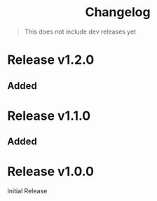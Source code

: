 <h1 align="center">Changelog</h1>

> This does not include dev releases yet

# Release v1.2.0
## Added


# Release v1.1.0
## Added


# Release v1.0.0
Initial Release